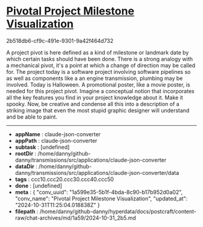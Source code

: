 # [Pivotal Project Milestone Visualization](https://claude.ai/chat/1a599e35-5b1f-4bda-8c90-b17b952d0a02)

2b518db6-cf9c-491e-9301-9a42f464d732

A project pivot is here defined as a kind of milestone or landmark date by which certain tasks should have been done. There is a strong analogy with a mechanical pivot, it's a point at which a change of direction may be called for. The project today is a software project involving software pipelines so as well as components like a an engine transmission, plumbing may be involved. Today is Halloween.
A promotional poster, like a movie poster,  is needed for this project pivot. Imagine a conceptual  notion that incorporates all the key features  you find in your project knowledge about it. Make it spooky. Now, be creative and condense all this into a description of a striking image that even the most stupid graphic designer will understand and be able to paint.

---

* **appName** : claude-json-converter
* **appPath** : claude-json-converter
* **subtask** : [undefined]
* **rootDir** : /home/danny/github-danny/transmissions/src/applications/claude-json-converter
* **dataDir** : /home/danny/github-danny/transmissions/src/applications/claude-json-converter/data
* **tags** : ccc10.ccc20.ccc30.ccc40.ccc50
* **done** : [undefined]
* **meta** : {
  "conv_uuid": "1a599e35-5b1f-4bda-8c90-b17b952d0a02",
  "conv_name": "Pivotal Project Milestone Visualization",
  "updated_at": "2024-10-31T11:25:04.018838Z"
}
* **filepath** : /home/danny/github-danny/hyperdata/docs/postcraft/content-raw/chat-archives/md/1a59/2024-10-31_2b5.md